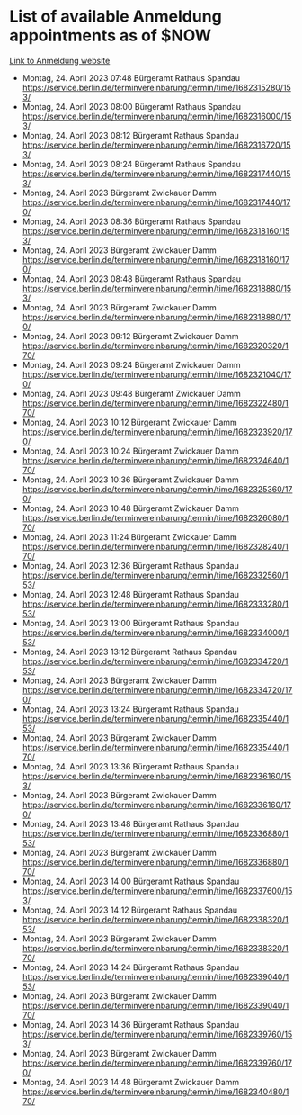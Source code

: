 # List of available Anmeldung appointments as of $NOW
[Link to Anmeldung website](https://service.berlin.de/terminvereinbarung/termin/tag.php?termin=1&anliegen[]=120686&dienstleisterlist=122210,122217,327316,122219,327312,122227,327314,122231,327346,122243,327348,122254,122252,329742,122260,329745,122262,329748,122271,327278,122273,327274,122277,327276,330436,122280,327294,122282,327290,122284,327292,122291,327270,122285,327266,122286,327264,122296,327268,150230,329760,122297,327286,122294,327284,122312,329763,122314,329775,122304,327330,122311,327334,122309,327332,317869,122281,327352,122279,329772,122283,122276,327324,122274,327326,122267,329766,122246,327318,122251,327320,122257,327322,122208,327298,122226,327300&herkunft=http%3A%2F%2Fservice.berlin.de%2Fdienstleistung%2F120686%2F)
- Montag, 24. April 2023 07:48 Bürgeramt Rathaus Spandau https://service.berlin.de/terminvereinbarung/termin/time/1682315280/153/
- Montag, 24. April 2023 08:00 Bürgeramt Rathaus Spandau https://service.berlin.de/terminvereinbarung/termin/time/1682316000/153/
- Montag, 24. April 2023 08:12 Bürgeramt Rathaus Spandau https://service.berlin.de/terminvereinbarung/termin/time/1682316720/153/
- Montag, 24. April 2023 08:24 Bürgeramt Rathaus Spandau https://service.berlin.de/terminvereinbarung/termin/time/1682317440/153/
- Montag, 24. April 2023  Bürgeramt Zwickauer Damm https://service.berlin.de/terminvereinbarung/termin/time/1682317440/170/
- Montag, 24. April 2023 08:36 Bürgeramt Rathaus Spandau https://service.berlin.de/terminvereinbarung/termin/time/1682318160/153/
- Montag, 24. April 2023  Bürgeramt Zwickauer Damm https://service.berlin.de/terminvereinbarung/termin/time/1682318160/170/
- Montag, 24. April 2023 08:48 Bürgeramt Rathaus Spandau https://service.berlin.de/terminvereinbarung/termin/time/1682318880/153/
- Montag, 24. April 2023  Bürgeramt Zwickauer Damm https://service.berlin.de/terminvereinbarung/termin/time/1682318880/170/
- Montag, 24. April 2023 09:12 Bürgeramt Zwickauer Damm https://service.berlin.de/terminvereinbarung/termin/time/1682320320/170/
- Montag, 24. April 2023 09:24 Bürgeramt Zwickauer Damm https://service.berlin.de/terminvereinbarung/termin/time/1682321040/170/
- Montag, 24. April 2023 09:48 Bürgeramt Zwickauer Damm https://service.berlin.de/terminvereinbarung/termin/time/1682322480/170/
- Montag, 24. April 2023 10:12 Bürgeramt Zwickauer Damm https://service.berlin.de/terminvereinbarung/termin/time/1682323920/170/
- Montag, 24. April 2023 10:24 Bürgeramt Zwickauer Damm https://service.berlin.de/terminvereinbarung/termin/time/1682324640/170/
- Montag, 24. April 2023 10:36 Bürgeramt Zwickauer Damm https://service.berlin.de/terminvereinbarung/termin/time/1682325360/170/
- Montag, 24. April 2023 10:48 Bürgeramt Zwickauer Damm https://service.berlin.de/terminvereinbarung/termin/time/1682326080/170/
- Montag, 24. April 2023 11:24 Bürgeramt Zwickauer Damm https://service.berlin.de/terminvereinbarung/termin/time/1682328240/170/
- Montag, 24. April 2023 12:36 Bürgeramt Rathaus Spandau https://service.berlin.de/terminvereinbarung/termin/time/1682332560/153/
- Montag, 24. April 2023 12:48 Bürgeramt Rathaus Spandau https://service.berlin.de/terminvereinbarung/termin/time/1682333280/153/
- Montag, 24. April 2023 13:00 Bürgeramt Rathaus Spandau https://service.berlin.de/terminvereinbarung/termin/time/1682334000/153/
- Montag, 24. April 2023 13:12 Bürgeramt Rathaus Spandau https://service.berlin.de/terminvereinbarung/termin/time/1682334720/153/
- Montag, 24. April 2023  Bürgeramt Zwickauer Damm https://service.berlin.de/terminvereinbarung/termin/time/1682334720/170/
- Montag, 24. April 2023 13:24 Bürgeramt Rathaus Spandau https://service.berlin.de/terminvereinbarung/termin/time/1682335440/153/
- Montag, 24. April 2023  Bürgeramt Zwickauer Damm https://service.berlin.de/terminvereinbarung/termin/time/1682335440/170/
- Montag, 24. April 2023 13:36 Bürgeramt Rathaus Spandau https://service.berlin.de/terminvereinbarung/termin/time/1682336160/153/
- Montag, 24. April 2023  Bürgeramt Zwickauer Damm https://service.berlin.de/terminvereinbarung/termin/time/1682336160/170/
- Montag, 24. April 2023 13:48 Bürgeramt Rathaus Spandau https://service.berlin.de/terminvereinbarung/termin/time/1682336880/153/
- Montag, 24. April 2023  Bürgeramt Zwickauer Damm https://service.berlin.de/terminvereinbarung/termin/time/1682336880/170/
- Montag, 24. April 2023 14:00 Bürgeramt Rathaus Spandau https://service.berlin.de/terminvereinbarung/termin/time/1682337600/153/
- Montag, 24. April 2023 14:12 Bürgeramt Rathaus Spandau https://service.berlin.de/terminvereinbarung/termin/time/1682338320/153/
- Montag, 24. April 2023  Bürgeramt Zwickauer Damm https://service.berlin.de/terminvereinbarung/termin/time/1682338320/170/
- Montag, 24. April 2023 14:24 Bürgeramt Rathaus Spandau https://service.berlin.de/terminvereinbarung/termin/time/1682339040/153/
- Montag, 24. April 2023  Bürgeramt Zwickauer Damm https://service.berlin.de/terminvereinbarung/termin/time/1682339040/170/
- Montag, 24. April 2023 14:36 Bürgeramt Rathaus Spandau https://service.berlin.de/terminvereinbarung/termin/time/1682339760/153/
- Montag, 24. April 2023  Bürgeramt Zwickauer Damm https://service.berlin.de/terminvereinbarung/termin/time/1682339760/170/
- Montag, 24. April 2023 14:48 Bürgeramt Zwickauer Damm https://service.berlin.de/terminvereinbarung/termin/time/1682340480/170/
